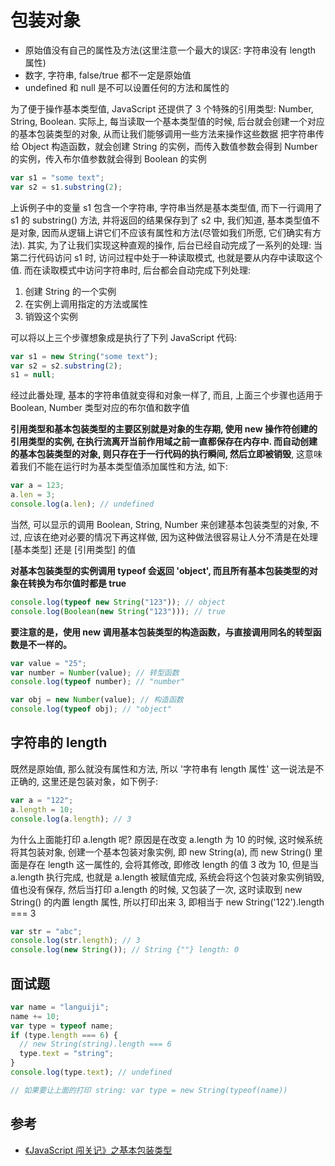 # 包装对象

- 原始值没有自己的属性及方法(这里注意一个最大的误区: 字符串没有 length 属性)
- 数字, 字符串, false/true 都不一定是原始值
- undefined 和 null 是不可以设置任何的方法和属性的

为了便于操作基本类型值, JavaScript 还提供了 3 个特殊的引用类型: Number, String, Boolean. 实际上, 每当读取一个基本类型值的时候, 后台就会创建一个对应的基本包装类型的对象, 从而让我们能够调用一些方法来操作这些数据
把字符串传给 Object 构造函数，就会创建 String 的实例，而传入数值参数会得到 Number 的实例，传入布尔值参数就会得到 Boolean 的实例

```js
var s1 = "some text";
var s2 = s1.substring(2);
```

上诉例子中的变量 s1 包含一个字符串, 字符串当然是基本类型值, 而下一行调用了 s1 的 substring() 方法, 并将返回的结果保存到了 s2 中, 我们知道, 基本类型值不是对象, 因而从逻辑上讲它们不应该有属性和方法(尽管如我们所愿, 它们确实有方法). 其实, 为了让我们实现这种直观的操作, 后台已经自动完成了一系列的处理: 当第二行代码访问 s1 时, 访问过程中处于一种读取模式, 也就是要从内存中读取这个值. 而在读取模式中访问字符串时, 后台都会自动完成下列处理:

1. 创建 String 的一个实例
2. 在实例上调用指定的方法或属性
3. 销毁这个实例

可以将以上三个步骤想象成是执行了下列 JavaScript 代码:

```js
var s1 = new String("some text");
var s2 = s2.substring(2);
s1 = null;
```

经过此番处理, 基本的字符串值就变得和对象一样了, 而且, 上面三个步骤也适用于 Boolean, Number 类型对应的布尔值和数字值

**引用类型和基本包装类型的主要区别就是对象的生存期, 使用 new 操作符创建的引用类型的实例, 在执行流离开当前作用域之前一直都保存在内存中. 而自动创建的基本包装类型的对象, 则只存在于一行代码的执行瞬间, 然后立即被销毁**, 这意味着我们不能在运行时为基本类型值添加属性和方法, 如下:

```js
var a = 123;
a.len = 3;
console.log(a.len); // undefined
```

当然, 可以显示的调用 Boolean, String, Number 来创建基本包装类型的对象, 不过, 应该在绝对必要的情况下再这样做, 因为这种做法很容易让人分不清是在处理 [基本类型] 还是 [引用类型] 的值

**对基本包装类型的实例调用 typeof 会返回 'object', 而且所有基本包装类型的对象在转换为布尔值时都是 true**

```js
console.log(typeof new String("123")); // object
console.log(Boolean(new String("123"))); // true
```

**要注意的是，使用 new 调用基本包装类型的构造函数，与直接调用同名的转型函数是不一样的。**

```js
var value = "25";
var number = Number(value); // 转型函数
console.log(typeof number); // "number"

var obj = new Number(value); // 构造函数
console.log(typeof obj); // "object"
```

## 字符串的 length

既然是原始值, 那么就没有属性和方法, 所以 '字符串有 length 属性' 这一说法是不正确的, 这里还是包装对象，如下例子:

```js
var a = "122";
a.length = 10;
console.log(a.length); // 3
```

为什么上面能打印 a.length 呢? 原因是在改变 a.length 为 10 的时候, 这时候系统将其包装对象, 创建一个基本包装对象实例, 即 new String(a), 而 new String() 里面是存在 length 这一属性的, 会将其修改, 即修改 length 的值 3 改为 10, 但是当 a.length 执行完成, 也就是 a.length 被赋值完成, 系统会将这个包装对象实例销毁, 值也没有保存, 然后当打印 a.length 的时候, 又包装了一次, 这时读取到 new String() 的内置 length 属性, 所以打印出来 3, 即相当于 new String('122').length === 3

```js
var str = "abc";
console.log(str.length); // 3
console.log(new String()); // String {""} length: 0
```

## 面试题

```js
var name = "languiji";
name += 10;
var type = typeof name;
if (type.length === 6) {
  // new String(string).length === 6
  type.text = "string";
}
console.log(type.text); // undefined

// 如果要让上面的打印 string: var type = new String(typeof(name))
```

## 参考

- [《JavaScript 闯关记》之基本包装类型](https://juejin.im/post/582a7adb8ac2470061881ee7)
